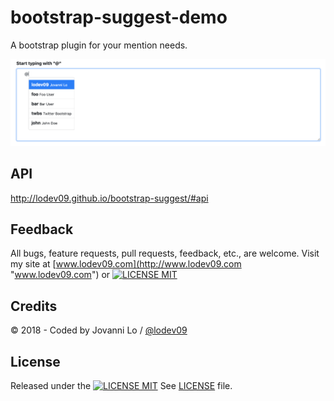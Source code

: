 bootstrap-suggest-demo
============================
A bootstrap plugin for your mention needs.

![demo](demo.png "demo")

## API
http://lodev09.github.io/bootstrap-suggest/#api

## Feedback
All bugs, feature requests, pull requests, feedback, etc., are welcome. Visit my site at [www.lodev09.com](http://www.lodev09.com "www.lodev09.com") or
[![LICENSE MIT](https://img.shields.io/badge/Mail%20me%20at-lodev09%40gmail.com-green.svg)](mailto:lodev09@gmail.com)

## Credits
&copy; 2018 - Coded by Jovanni Lo / [@lodev09](http://twitter.com/lodev09)

## License
Released under the [![LICENSE MIT](https://img.shields.io/badge/license-MIT-red.svg)](http://opensource.org/licenses/MIT)
See [LICENSE](LICENSE) file.